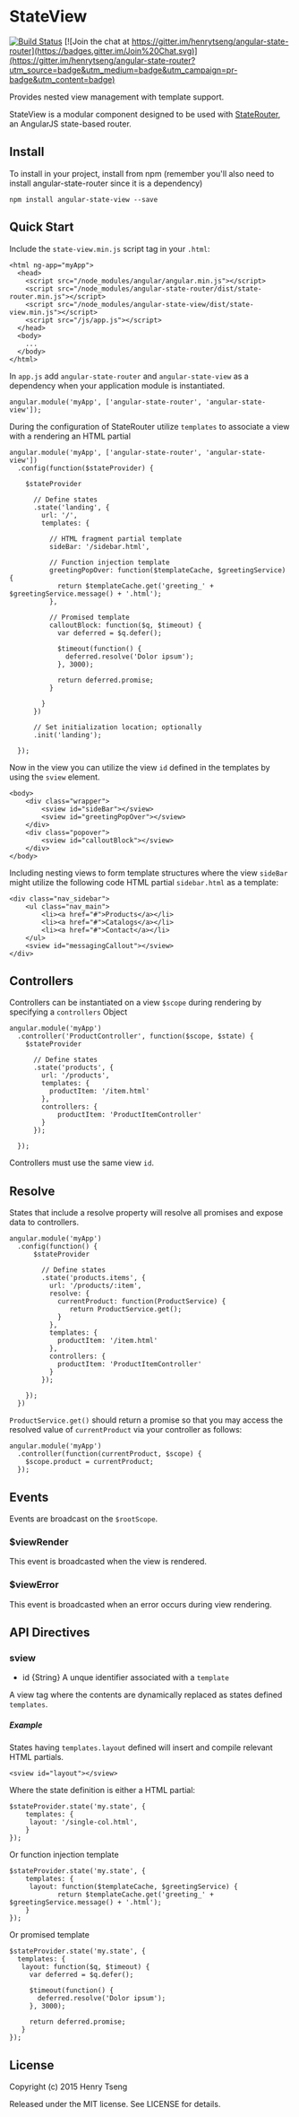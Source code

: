 StateView
=========

[![Build Status](https://travis-ci.org/henrytseng/angular-state-view.svg?branch=master)](https://travis-ci.org/henrytseng/angular-state-view) [![Join the chat at https://gitter.im/henrytseng/angular-state-router](https://badges.gitter.im/Join%20Chat.svg)](https://gitter.im/henrytseng/angular-state-router?utm_source=badge&utm_medium=badge&utm_campaign=pr-badge&utm_content=badge) 

Provides nested view management with template support.  

StateView is a modular component designed to be used with [StateRouter](https://www.npmjs.com/package/angular-state-router), an AngularJS state-based router.  



Install
-------

To install in your project, install from npm (remember you'll also need to install angular-state-router since it is a dependency)

	npm install angular-state-view --save



Quick Start
-----------

Include the `state-view.min.js` script tag in your `.html`:

	<html ng-app="myApp">
	  <head>
	    <script src="/node_modules/angular/angular.min.js"></script>
	    <script src="/node_modules/angular-state-router/dist/state-router.min.js"></script>
	    <script src="/node_modules/angular-state-view/dist/state-view.min.js"></script>
	    <script src="/js/app.js"></script>
	  </head>
	  <body>
	    ...
	  </body>
	</html>

In `app.js` add `angular-state-router` and `angular-state-view` as a dependency when your application module is instantiated.  

	angular.module('myApp', ['angular-state-router', 'angular-state-view']);

During the configuration of StateRouter utilize `templates` to associate a view with a rendering an HTML partial

	angular.module('myApp', ['angular-state-router', 'angular-state-view'])
	  .config(function($stateProvider) {

	    $stateProvider

	      // Define states
	      .state('landing', {
	        url: '/',
	        templates: {

	          // HTML fragment partial template
	          sideBar: '/sidebar.html',

	          // Function injection template
	          greetingPopOver: function($templateCache, $greetingService) {
	            return $templateCache.get('greeting_' + $greetingService.message() + '.html');
	          },

	          // Promised template
	          calloutBlock: function($q, $timeout) {
	            var deferred = $q.defer();

	            $timeout(function() {
	              deferred.resolve('Dolor ipsum');
	            }, 3000);

	            return deferred.promise;
	          }

	        }
	      })

	      // Set initialization location; optionally
	      .init('landing');

	  });

Now in the view you can utilize the view `id` defined in the templates by using the `sview` element.  

	<body>
		<div class="wrapper">
			<sview id="sideBar"></sview>
			<sview id="greetingPopOver"></sview>
		</div>
		<div class="popover">
			<sview id="calloutBlock"></sview>
		</div>
	</body>

Including nesting views to form template structures where the view `sideBar` might utilize the following code HTML partial `sidebar.html` as a template:

	<div class="nav_sidebar">
		<ul class="nav_main">
			<li><a href="#">Products</a></li>
			<li><a href="#">Catalogs</a></li>
			<li><a href="#">Contact</a></li>
		</ul>
		<sview id="messagingCallout"></sview>
	</div>



Controllers
-----------

Controllers can be instantiated on a view `$scope` during rendering by specifying a `controllers` Object

	angular.module('myApp')
	  .controller('ProductController', function($scope, $state) {
	    $stateProvider

	      // Define states
	      .state('products', {
	        url: '/products',
	        templates: {
	          productItem: '/item.html'
	        },
	        controllers: {
	        	productItem: 'ProductItemController'
	        }
	      });

	  });

Controllers must use the same view `id`.  



Resolve
-------

States that include a resolve property will resolve all promises and expose data to controllers.  

	angular.module('myApp')
	  .config(function() {
	      $stateProvider
  	
	        // Define states
	        .state('products.items', {
	          url: '/products/:item',
	          resolve: {
	          	currentProduct: function(ProductService) {
		           return ProductService.get();
	          	}
	          },
	          templates: {
	            productItem: '/item.html'
	          },
	          controllers: {
	          	productItem: 'ProductItemController'
	          }
	        });
	
	    });
	  })
	  
`ProductService.get()` should return a promise so that you may access the resolved value of `currentProduct` via your controller as follows: 

	angular.module('myApp')
	  .controller(function(currentProduct, $scope) {
	    $scope.product = currentProduct;
	  });



Events
------

Events are broadcast on the `$rootScope`.  

### $viewRender

This event is broadcasted when the view is rendered.  


### $viewError

This event is broadcasted when an error occurs during view rendering.  



API Directives
--------------

### sview

* id {String} A unque identifier associated with a `template`

A view tag where the contents are dynamically replaced as states defined `templates`.

##### Example

States having `templates.layout` defined will insert and compile relevant HTML partials.  

	<sview id="layout"></sview>

Where the state definition is either a HTML partial:

	$stateProvider.state('my.state', {
		templates: {
         layout: '/single-col.html',
		}
	});

Or function injection template

	$stateProvider.state('my.state', {
		templates: {
         layout: function($templateCache, $greetingService) {
	            return $templateCache.get('greeting_' + $greetingService.message() + '.html');
		}
	});

Or promised template

	$stateProvider.state('my.state', {
	  templates: {
       layout: function($q, $timeout) {
         var deferred = $q.defer();

         $timeout(function() {
           deferred.resolve('Dolor ipsum');
         }, 3000);
         
         return deferred.promise;
       }
	});



License
-------

Copyright (c) 2015 Henry Tseng

Released under the MIT license. See LICENSE for details.
